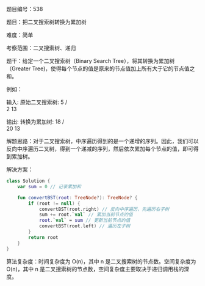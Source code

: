 题目编号：538

题目：把二叉搜索树转换为累加树

难度：简单

考察范围：二叉搜索树、递归

题干：给定一个二叉搜索树（Binary Search Tree），将其转换为累加树（Greater Tree)，使得每个节点的值是原来的节点值加上所有大于它的节点值之和。

例如：

输入: 原始二叉搜索树:
              5
            /   \
           2     13

输出: 转换为累加树:
             18
            /   \
          20     13

解题思路：对于二叉搜索树，中序遍历得到的是一个递增的序列。因此，我们可以反向中序遍历二叉树，得到一个递减的序列，然后依次累加每个节点的值，即可得到累加树。

解决方案：

```kotlin
class Solution {
    var sum = 0 // 记录累加和

    fun convertBST(root: TreeNode?): TreeNode? {
        if (root != null) {
            convertBST(root.right) // 反向中序遍历，先遍历右子树
            sum += root.`val` // 累加当前节点的值
            root.`val` = sum // 更新当前节点的值
            convertBST(root.left) // 遍历左子树
        }
        return root
    }
}
```

算法复杂度：时间复杂度为 O(n)，其中 n 是二叉搜索树的节点数。空间复杂度为 O(n)，其中 n 是二叉搜索树的节点数，空间复杂度主要取决于递归调用栈的深度。
